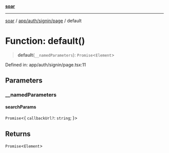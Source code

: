[**soar**](../../../../../README.md)

***

[soar](../../../../../modules.md) / [app/auth/signin/page](../README.md) / default

# Function: default()

> **default**(`__namedParameters`): `Promise`\<`Element`\>

Defined in: app/auth/signin/page.tsx:11

## Parameters

### \_\_namedParameters

#### searchParams

`Promise`\<\{ `callbackUrl?`: `string`; \}\>

## Returns

`Promise`\<`Element`\>

